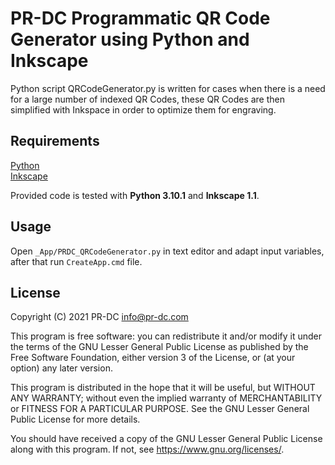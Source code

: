 # PR-DC Programmatic QR Code Generator using Python and Inkscape

Python script QRCodeGenerator.py is written for cases when there is a need for a large number of indexed QR Codes, these QR Codes are then simplified with Inkspace in order to optimize them for engraving.

## Requirements
[Python](https://www.python.org/)<br>
[Inkscape](https://inkscape.org/)<br>

Provided code is tested with **Python 3.10.1** and **Inkscape 1.1**.

## Usage

Open `_App/PRDC_QRCodeGenerator.py` in text editor and adapt input variables, after that run `CreateApp.cmd` file.

## License
Copyright (C) 2021 PR-DC <info@pr-dc.com>

This program is free software: you can redistribute it and/or modify
it under the terms of the GNU Lesser General Public License as 
published by the Free Software Foundation, either version 3 of the 
License, or (at your option) any later version.

This program is distributed in the hope that it will be useful,
but WITHOUT ANY WARRANTY; without even the implied warranty of
MERCHANTABILITY or FITNESS FOR A PARTICULAR PURPOSE.  See the
GNU Lesser General Public License for more details.

You should have received a copy of the GNU Lesser General Public License
along with this program.  If not, see <https://www.gnu.org/licenses/>.
